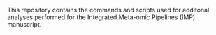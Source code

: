 This repository contains the commands and scripts used for additonal
analyses performed for the Integrated Meta-omic Pipelines (IMP) manuscript.
